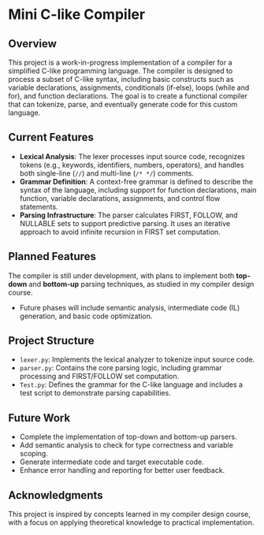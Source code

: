 # Mini C-like Compiler

## Overview
This project is a work-in-progress implementation of a compiler for a simplified C-like programming language. The compiler is designed to process a subset of C-like syntax, including basic constructs such as variable declarations, assignments, conditionals (if-else), loops (while and for), and function declarations. The goal is to create a functional compiler that can tokenize, parse, and eventually generate code for this custom language.

## Current Features
- **Lexical Analysis**: The lexer processes input source code, recognizes tokens (e.g., keywords, identifiers, numbers, operators), and handles both single-line (`//`) and multi-line (`/* */`) comments.
- **Grammar Definition**: A context-free grammar is defined to describe the syntax of the language, including support for function declarations, main function, variable declarations, assignments, and control flow statements.
- **Parsing Infrastructure**: The parser calculates FIRST, FOLLOW, and NULLABLE sets to support predictive parsing. It uses an iterative approach to avoid infinite recursion in FIRST set computation.

## Planned Features
The compiler is still under development, with plans to implement both **top-down** and **bottom-up** parsing techniques, as studied in my compiler design course.
- Future phases will include semantic analysis, intermediate code (IL) generation, and basic code optimization.

## Project Structure
- `lexer.py`: Implements the lexical analyzer to tokenize input source code.
- `parser.py`: Contains the core parsing logic, including grammar processing and FIRST/FOLLOW set computation.
- `Test.py`: Defines the grammar for the C-like language and includes a test script to demonstrate parsing capabilities.

## Future Work
- Complete the implementation of top-down and bottom-up parsers.
- Add semantic analysis to check for type correctness and variable scoping.
- Generate intermediate code and target executable code.
- Enhance error handling and reporting for better user feedback.

## Acknowledgments
This project is inspired by concepts learned in my compiler design course, with a focus on applying theoretical knowledge to practical implementation.
